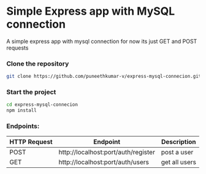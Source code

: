 # Simple Express app with MySQL connection

A simple express app with mysql connection for now its just GET and POST requests

### Clone the repository

```sh
git clone https://github.com/puneethkumar-v/express-mysql-connecion.git
```

### Start the project

```sh
cd express-mysql-connecion
npm install
```

### Endpoints:

|HTTP Request       | Endpoint                              | Description       |
|-------------------|---------------------------------------|-------------------|
| POST              | http://localhost:port/auth/register   | post a user       |
| GET               | http://localhost:port/auth/users      | get all users     |